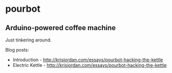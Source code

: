 pourbot
=======

Arduino-powered coffee machine
------------------------------

Just tinkering around.

Blog posts:

 * Introduction - http://krisjordan.com/essays/pourbot-hacking-the-kettle 
 * Electric Kettle - http://krisjordan.com/essays/pourbot-hacking-the-kettle
